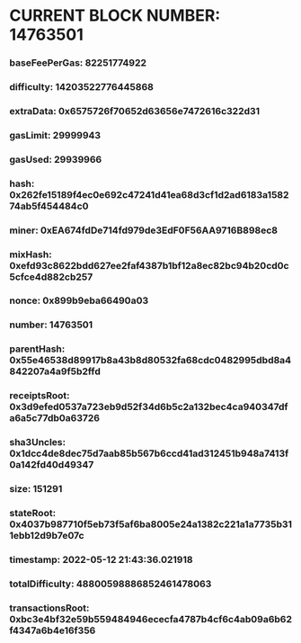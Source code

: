 # CURRENT BLOCK NUMBER: 14763501

### baseFeePerGas: 82251774922
### difficulty: 14203522776445868
### extraData: 0x6575726f70652d63656e7472616c322d31
### gasLimit: 29999943
### gasUsed: 29939966
### hash: 0x262fe15189f4ec0e692c47241d41ea68d3cf1d2ad6183a158274ab5f454484c0
### miner: 0xEA674fdDe714fd979de3EdF0F56AA9716B898ec8
### mixHash: 0xefd93c8622bdd627ee2faf4387b1bf12a8ec82bc94b20cd0c5cfce4d882cb257
### nonce: 0x899b9eba66490a03
### number: 14763501
### parentHash: 0x55e46538d89917b8a43b8d80532fa68cdc0482995dbd8a4842207a4a9f5b2ffd
### receiptsRoot: 0x3d9efed0537a723eb9d52f34d6b5c2a132bec4ca940347dfa6a5c77db0a63726
### sha3Uncles: 0x1dcc4de8dec75d7aab85b567b6ccd41ad312451b948a7413f0a142fd40d49347
### size: 151291
### stateRoot: 0x4037b987710f5eb73f5af6ba8005e24a1382c221a1a7735b311ebb12d9b7e07c
### timestamp: 2022-05-12 21:43:36.021918
### totalDifficulty: 48800598886852461478063
### transactionsRoot: 0xbc3e4bf32e59b559484946ececfa4787b4cf6c4ab09a6b62f4347a6b4e16f356
